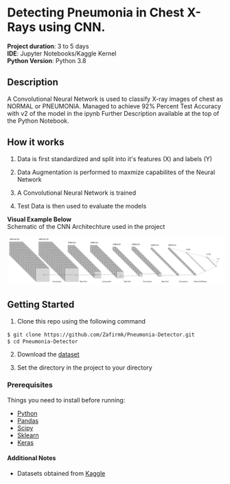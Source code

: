 # Detecting Pneumonia in Chest X-Rays using CNN.

**Project duration**: 3 to 5 days  
**IDE**: Jupyter Notebooks/Kaggle Kernel  
**Python Version**: Python 3.8


## Description
A Convolutional Neural Network is used to classify X-ray images of chest as NORMAL or PNEUMONIA.
Managed to achieve 92% Percent Test Accuracy with v2 of the model in the ipynb
Further Description available at the top of the Python Notebook.

## How it works
1. Data is first standardized and split into it's features (X) and labels (Y)

2. Data Augmentation is performed to maxmize capabilites of the Neural Network  

3. A Convolutional Neural Network is trained

4. Test Data is then used to evaluate the models

**Visual Example Below**  
Schematic of the CNN Architechture used in the project

![NetworkImg](https://github.com/Zafirmk/Pneumonia-Detector/blob/master/NetworkImg.png)


## Getting Started

1. Clone this repo using the following command  
```
$ git clone https://github.com/Zafirmk/Pneumonia-Detector.git
$ cd Pneumonia-Detector
```
2. Download the [dataset](https://www.kaggle.com/paultimothymooney/chest-xray-pneumonia)

3. Set the directory in the project to your directory


### Prerequisites
Things you need to install before running:
*  [Python](https://www.python.org/)
*  [Pandas](https://pandas.pydata.org/)
*  [Scipy](https://www.scipy.org/)
*  [Sklearn](https://scikit-learn.org/stable/)
*  [Keras](https://keras.io/)

#### Additional Notes
*  Datasets obtained from [Kaggle](https://www.kaggle.com/)
